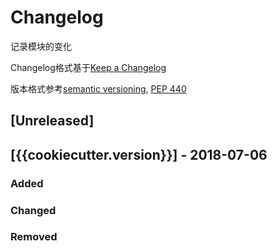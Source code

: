 # Changelog
记录模块的变化

Changelog格式基于[Keep a Changelog](http://keepachangelog.com/en/1.0.0/)

版本格式参考[semantic versioning](https://semver.org/), [PEP 440](https://www.python.org/dev/peps/pep-0440/)


## [Unreleased]

## [{{cookiecutter.version}}] - 2018-07-06

### Added

### Changed

### Removed
